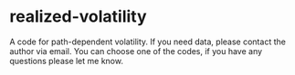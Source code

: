 # realized-volatility
A code for path-dependent volatility.
If you need data, please contact the author via email.
You can choose one of the codes, if you have any questions please let me know.

